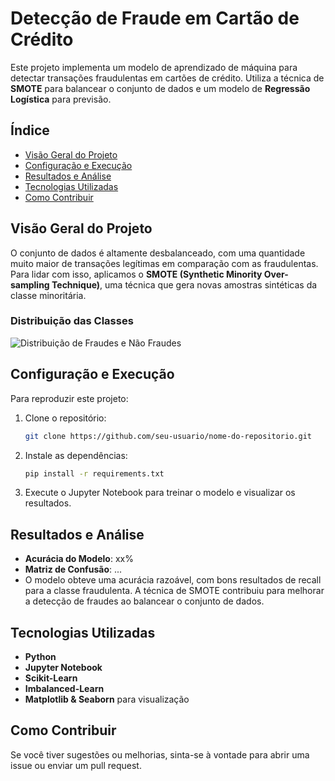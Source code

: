 # Detecção de Fraude em Cartão de Crédito

Este projeto implementa um modelo de aprendizado de máquina para detectar transações fraudulentas em cartões de crédito. Utiliza a técnica de **SMOTE** para balancear o conjunto de dados e um modelo de **Regressão Logística** para previsão.

## Índice
- [Visão Geral do Projeto](#visão-geral-do-projeto)
- [Configuração e Execução](#configuração-e-execução)
- [Resultados e Análise](#resultados-e-análise)
- [Tecnologias Utilizadas](#tecnologias-utilizadas)
- [Como Contribuir](#como-contribuir)

## Visão Geral do Projeto
O conjunto de dados é altamente desbalanceado, com uma quantidade muito maior de transações legítimas em comparação com as fraudulentas. Para lidar com isso, aplicamos o **SMOTE (Synthetic Minority Over-sampling Technique)**, uma técnica que gera novas amostras sintéticas da classe minoritária.

### Distribuição das Classes
![Distribuição de Fraudes e Não Fraudes](images/fraud_distribution.png)

## Configuração e Execução

Para reproduzir este projeto:
1. Clone o repositório:
   ```bash
   git clone https://github.com/seu-usuario/nome-do-repositorio.git
   ```
2. Instale as dependências:
   ```bash
   pip install -r requirements.txt
   ```
3. Execute o Jupyter Notebook para treinar o modelo e visualizar os resultados.

## Resultados e Análise
- **Acurácia do Modelo**: xx%
- **Matriz de Confusão**: ...
- O modelo obteve uma acurácia razoável, com bons resultados de recall para a classe fraudulenta. A técnica de SMOTE contribuiu para melhorar a detecção de fraudes ao balancear o conjunto de dados.

## Tecnologias Utilizadas
- **Python**
- **Jupyter Notebook**
- **Scikit-Learn**
- **Imbalanced-Learn**
- **Matplotlib & Seaborn** para visualização

## Como Contribuir
Se você tiver sugestões ou melhorias, sinta-se à vontade para abrir uma issue ou enviar um pull request.

